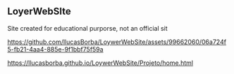 ## LoyerWebSIte

Site created for educational purporse, not an official sit



https://github.com/llucasBorba/LoywerWebSite/assets/99662060/06a724f5-fb21-4aa4-885e-9f1bbf75f59a



https://llucasborba.github.io/LoywerWebSite/Projeto/home.html
